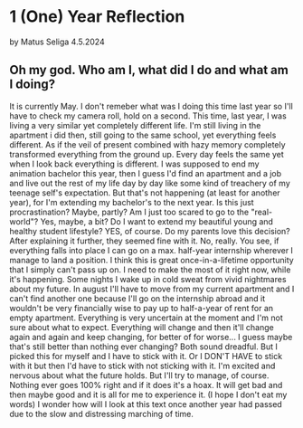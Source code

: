 # 1 (One) Year Reflection
by Matus Seliga
4.5.2024
## Oh my god. Who am I, what did I do and what am I doing?
  It is currently May. I don't remeber what was I doing this time last year so I'll have to check my camera roll, hold on a second. This time, last year, I was living a very similar yet completely different life. I'm still living in the apartment i did then, still going to the same school, yet everything feels different. As if the veil of present combined with hazy memory completely transformed everything from the ground up. Every day feels the same yet when I look back everything is different. I was supposed to end my animation bachelor this year, then I guess I'd find an apartment and a job and live out the rest of my life day by day like some kind of treachery of my teenage self's expectation. But that's not happening (at least for another year), for I'm extending my bachelor's to the next year. 
  Is this just procrastination? Maybe, partly? 
  Am I just too scared to go to the "real-world"? Yes, maybe, a bit? 
  Do I want to extend my beautiful young and healthy student lifestyle? YES, of course. 
  Do my parents love this decision? After explaining it further, they seemed fine with it. 
  No, really. You see, if everything falls into place I can go on a max. half-year internship wherever I manage to land a position. I think this is great once-in-a-lifetime opportunity that I simply can't pass up on. I need to make the most of it right now, while it's happening. 
 Some nights I wake up in cold sweat from vivid nightmares about my future. In august I'll have to move from my current apartment and I can't find another one because I'll go on the internship abroad and it wouldn't be very financially wise to pay up to half-a-year of rent for an empty apartment. Everything is very uncertain at the moment and I'm not sure about what to expect. Everything will change and then it'll change again and again and keep changing, for better of for worse... I guess maybe that's still better than nothing ever changing? Both sound dreadful. But I picked this for myself and I have to stick with it. Or I DON'T HAVE to stick with it but then I'd have to stick with not sticking with it. I'm excited and nervous about what the future holds. But I'll try to manage, of course.
  Nothing ever goes 100% right and if it does it's a hoax. It will get bad and then maybe good and it is all for me to experience it. (I hope I don't eat my words) I wonder how will I look at this text once another year had passed due to the slow and distressing marching of time.
